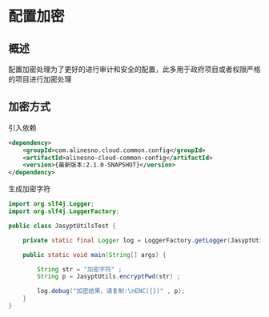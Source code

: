 # 配置加密

## 概述

配置加密处理为了更好的进行审计和安全的配置，此多用于政府项目或者权限严格的项目进行加密处理

## 加密方式

引入依赖

```xml
<dependency>
    <groupId>com.alinesno.cloud.common.config</groupId>
    <artifactId>alinesno-cloud-common-config</artifactId>
    <version>{最新版本:2.1.0-SNAPSHOT}</version>
</dependency>
```

生成加密字符

```java
import org.slf4j.Logger;
import org.slf4j.LoggerFactory;

public class JasyptUtilsTest {

	private static final Logger log = LoggerFactory.getLogger(JasyptUtilsTest.class) ;

	public static void main(String[] args) {

		String str = "加密字符" ;
		String p = JasyptUtils.encryptPwd(str) ;

		log.debug("加密结果，请复制:\nENC({})" , p);
	}
}
```
